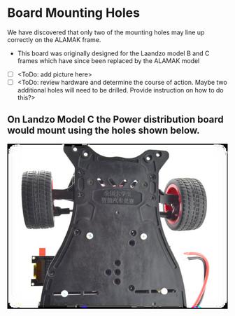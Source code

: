 # Board Mounting Holes

We have discovered that only two of the mounting holes may line up correctly on the ALAMAK frame.

* This board was originally designed for the Laandzo model B and C frames which have since been replaced by the ALAMAK model
* [ ] &lt;ToDo: add picture here&gt;
* [ ] &lt;ToDo: review hardware and determine the course of action. Maybe two additional holes will need to be drilled. Provide instruction on how to do this?&gt;

## On Landzo Model C the Power distribution board would mount using the holes shown below.

![](../../../.gitbook/assets/Landzo-TFC-MODEL_C_Mounting.png)

